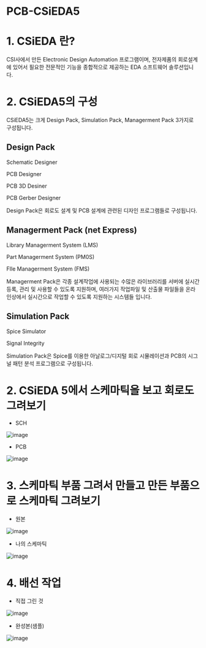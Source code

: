 # PCB-CSiEDA5
# 1. CSiEDA 란? 
CSI사에서 만든 Electronic Design Automation 프로그램이며, 전자제품의 회로설계에 있어서 필요한 전문적인 기능을 종합적으로 제공하는 EDA 소프트웨어 솔루션입니다.

# 2. CSiEDA5의 구성
CSiEDA5는 크게 Design Pack, Simulation Pack, Managerment Pack 3가지로 구성됩니다.

## Design Pack
Schematic Designer

PCB Designer

PCB 3D Desiner

PCB Gerber Designer

Design Pack은 회로도 설계 및 PCB 설계에 관련된 디자인 프로그램들로 구성됩니다.
## Managerment Pack (net Express)
Library Managerment System (LMS)

Part Managerment System (PM0S)

FIle Managerment System (FMS)

Managerment Pack은 각종 설계작업에 사용되는 수많은 라이브러리를 서버에 실시간 등록, 관리 및 사용할 수 있도록 지원하며, 여러가지 작업파일 및 산출물 파일들을 온라인상에서 실시간으로 작업할 수 있도록 지원하는 시스템들 입니다.
## Simulation Pack
Spice Simulator

Signal Integrity

Simulation Pack은 Spice를 이용한 아날로그/디지털 회로 시뮬레이션과 PCB의 시그널 패턴 분석 프로그램으로 구성됩니다.

# 2. CSiEDA 5에서 스케마틱을 보고 회로도 그려보기

- SCH

![image](https://github.com/hsy0511/PCB-CSiEDA5/assets/104752580/6b5083c6-fec6-4896-a103-3e20688129ce)

- PCB

![image](https://github.com/hsy0511/PCB-CSiEDA5/assets/104752580/dc4aaa2e-c1d6-419b-8fde-30018b741dc3)

# 3. 스케마틱 부품 그려서 만들고 만든 부품으로 스케마틱 그려보기

- 원본

![image](https://github.com/hsy0511/PCB-CSiEDA5/assets/104752580/19297ef1-ec5b-457c-89e7-c48904e62b71)

- 나의 스케마틱

![image](https://github.com/hsy0511/PCB-CSiEDA5/assets/104752580/f1577e2d-b1b9-4425-939e-602090c29bb8)

# 4. 배선 작업
- 직접 그린 것

![image](https://github.com/hsy0511/PCB-CSiEDA5/assets/104752580/623d1f57-eff5-4dc3-a3b9-1906f0d7f7dd)

- 완성본(샘플)

![image](https://github.com/hsy0511/PCB-CSiEDA5/assets/104752580/fdd2ea66-93c6-4cd8-93ef-d23d8b85358b)
